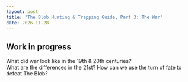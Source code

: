 ```yaml
---
layout: post
title: "The Blob Hunting & Trapping Guide, Part 3: The War"
date: 2026-11-28
---
```


## Work in progress

What did war look like in the 19th & 20th centuries?  
What are the differences in the 21st?
How can we use the turn of fate to defeat The Blob?
